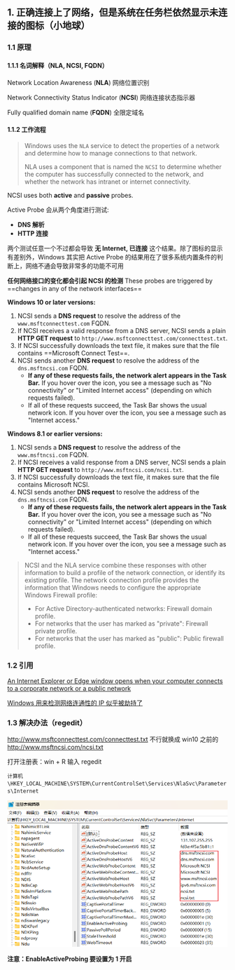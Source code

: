 ## 1. 正确连接上了网络，但是系统在任务栏依然显示未连接的图标（小地球）

### 1.1 原理

#### 1.1.1 名词解释（NLA, NCSI, FQDN）

Network Location Awareness (**NLA**) 网络位置识别

Network Connectivity Status Indicator (**NCSI**) 网络连接状态指示器

Fully qualified domain name (**FQDN**) 全限定域名

#### 1.1.2 工作流程

> Windows uses the `NLA` service to detect the properties of a network and determine how to manage connections to that network. 
>
> NLA uses a component that is named the `NCSI` to determine whether the computer has successfully connected to the network, and whether the network has intranet or internet connectivity.

NCSI uses both **active** and **passive** probes.

Active Probe 会从两个角度进行测试:

- **DNS 解析**
- **HTTP 连接**

两个测试任意一个不过都会导致 **无 Internet, 已连接** 这个结果。除了图标的显示有差别外，Windows 其实把 Active Probe 的结果用在了很多系统内置条件的判断上，网络不通会导致非常多的功能不可用 

**任何网络接口的变化都会引起 NCSI 的检测** These probes are triggered by ==changes in any of the network interfaces==

**Windows 10 or later versions:**

1. NCSI sends a **DNS request** to resolve the address of the `www.msftconnecttest.com` FQDN.
2. If NCSI receives a valid response from a DNS server, NCSI sends a plain **HTTP GET request** to `http://www.msftconnecttest.com/connecttest.txt`.
3. If NCSI successfully downloads the text file, it makes sure that the file contains ==Microsoft Connect Test==.
4. NCSI sends another **DNS request** to resolve the address of the `dns.msftncsi.com` FQDN.
   - **If any of these requests fails, the network alert appears in the Task Bar.** If you hover over the icon, you see a message such as "No connectivity" or "Limited Internet access" (depending on which requests failed).
   - If all of these requests succeed, the Task Bar shows the usual network icon. If you hover over the icon, you see a message such as "Internet access."

**Windows 8.1 or earlier versions:**

1. NCSI sends a **DNS request** to resolve the address of the `www.msftncsi.com` FQDN.
2. If NCSI receives a valid response from a DNS server, NCSI sends a plain **HTTP GET request** to `http://www.msftncsi.com/ncsi.txt`.
3. If NCSI successfully downloads the text file, it makes sure that the file contains Microsoft NCSI.
4. NCSI sends another **DNS request** to resolve the address of the `dns.msftncsi.com` FQDN.
   - **If any of these requests fails, the network alert appears in the Task Bar.** If you hover over the icon, you see a message such as "No connectivity" or "Limited Internet access" (depending on which requests failed).
   - If all of these requests succeed, the Task Bar shows the usual network icon. If you hover over the icon, you see a message such as "Internet access."

> NCSI and the NLA service combine these responses with other information to build a profile of the network connection, or identify its existing profile. The network connection profile provides the information that Windows needs to configure the appropriate Windows Firewall profile:
>
> - For Active Directory-authenticated networks: Firewall domain profile.
> - For networks that the user has marked as "private": Firewall private profile.
> - For networks that the user has marked as "public": Public firewall profile.

### 1.2 引用

[An Internet Explorer or Edge window opens when your computer connects to a corporate network or a public network](https://learn.microsoft.com/en-US/troubleshoot/windows-client/networking/internet-explorer-edge-open-connect-corporate-public-network)

[Windows 用来检测网络连通性的 IP 似乎被劫持了](https://v2ex.com/t/806309)

### 1.3 解决办法（regedit）

http://www.msftconnecttest.com/connecttest.txt 不行就换成 win10 之前的 http://www.msftncsi.com/ncsi.txt

打开注册表：win + R 输入 regedit

`计算机\HKEY_LOCAL_MACHINE\SYSTEM\CurrentControlSet\Services\NlaSvc\Parameters\Internet`

![image-20230309163341898](win10&11.assets/image-20230309163341898.png)

**注意：EnableActiveProbing 要设置为 1 开启**